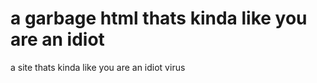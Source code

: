 # a garbage html thats kinda like you are an idiot


a site thats kinda like you are an idiot virus
